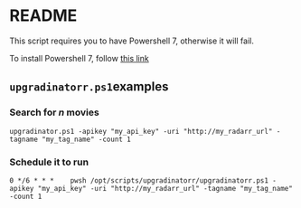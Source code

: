 # README

This script requires you to have Powershell 7, otherwise it will fail.

To install Powershell 7, follow [this link](https://docs.microsoft.com/en-us/powershell/scripting/install/installing-powershell-on-windows?view=powershell-7.2)

## `upgradinatorr.ps1`examples

### Search for *n* movies

    upgradinator.ps1 -apikey "my_api_key" -uri "http://my_radarr_url" -tagname "my_tag_name" -count 1

### Schedule it to run

    0 */6 * * *    pwsh /opt/scripts/upgradinatorr/upgradinatorr.ps1 -apikey "my_api_key" -uri "http://my_radarr_url" -tagname "my_tag_name" -count 1
